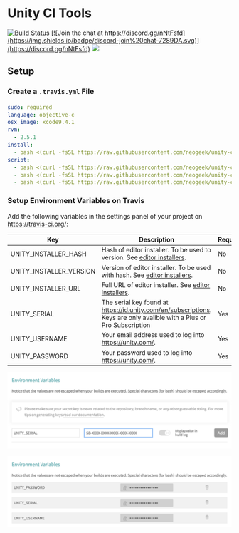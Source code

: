 # Unity CI Tools

[![Build Status](https://travis-ci.org/neogeek/unity-ci-tools.svg?branch=master)](https://travis-ci.org/neogeek/unity-ci-tools)
[![Join the chat at https://discord.gg/nNtFsfd](https://img.shields.io/badge/discord-join%20chat-7289DA.svg)](https://discord.gg/nNtFsfd)
[![](https://img.shields.io/badge/Trello-Board-blue.svg)](hhttps://trello.com/b/b4Tpw4Bw/unity-ci-tools)

## Setup

### Create a `.travis.yml` File

```yaml
sudo: required
language: objective-c
osx_image: xcode9.4.1
rvm:
  - 2.5.1
install:
  - bash <(curl -fsSL https://raw.githubusercontent.com/neogeek/unity-ci-tools/master/bin/install.sh)
script:
  - bash <(curl -fsSL https://raw.githubusercontent.com/neogeek/unity-ci-tools/master/bin/auth.sh)
  - bash <(curl -fsSL https://raw.githubusercontent.com/neogeek/unity-ci-tools/master/bin/test.sh)
  - bash <(curl -fsSL https://raw.githubusercontent.com/neogeek/unity-ci-tools/master/bin/deauth.sh)
```

### Setup Environment Variables on Travis

Add the following variables in the settings panel of your project on <https://travis-ci.org/>:

| Key | Description | Required |
| --- | ----------- | -------- |
| UNITY_INSTALLER_HASH | Hash of editor installer. To be used to version. See [editor installers](data/editor-installers.json). | No |
| UNITY_INSTALLER_VERSION | Version of editor installer. To be used with hash. See [editor installers](data/editor-installers.json). | No |
| UNITY_INSTALLER_URL | Full URL of editor installer. See [editor installers](data/editor-installers.json). | No |
| UNITY_SERIAL | The serial key found at <https://id.unity.com/en/subscriptions>. Keys are only avalible with a Plus or Pro Subscription | Yes |
| UNITY_USERNAME | Your email address used to log into <https://unity.com/>. | Yes |
| UNITY_PASSWORD | Your password used to log into <https://unity.com/>. | Yes |

![](screenshots/travis-env-variables-empty.png)

![](screenshots/travis-env-variables-filled-out.png)
